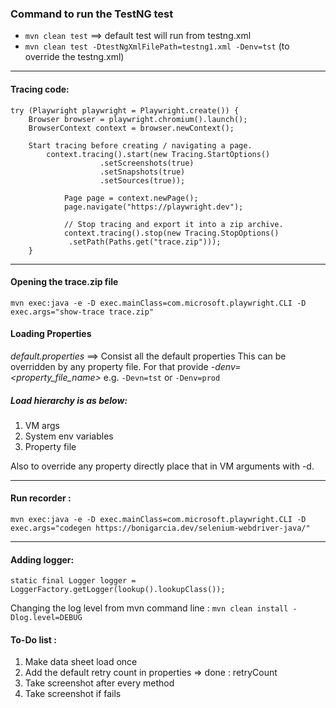 ### Command to run the TestNG test
* ````mvn clean test```` ==> default test will run from testng.xml
* ````mvn clean test -DtestNgXmlFilePath=testng1.xml -Denv=tst```` (to override the testng.xml) 

----------------

#### Tracing code:

```
try (Playwright playwright = Playwright.create()) {
    Browser browser = playwright.chromium().launch();
    BrowserContext context = browser.newContext();

    Start tracing before creating / navigating a page.
        context.tracing().start(new Tracing.StartOptions()
                    .setScreenshots(true)
                    .setSnapshots(true)
                    .setSources(true));

            Page page = context.newPage();
            page.navigate("https://playwright.dev");

			// Stop tracing and export it into a zip archive.
            context.tracing().stop(new Tracing.StopOptions()
             .setPath(Paths.get("trace.zip")));
    }
```

--------------
#### Opening the trace.zip file

````
mvn exec:java -e -D exec.mainClass=com.microsoft.playwright.CLI -D exec.args="show-trace trace.zip"
````

#### Loading Properties

*default.properties* ==> Consist all the default properties
This can be overridden by any property file. 
For that provide _-denv=<property_file_name>_
e.g. ```-Devn=tst``` or ```-Denv=prod```

##### Load hierarchy is as below:
1. VM args
2. System env variables
3. Property file

Also to override any property directly place that in VM arguments with -d.

-------
#### Run recorder : 

````mvn exec:java -e -D exec.mainClass=com.microsoft.playwright.CLI -D exec.args="codegen https://bonigarcia.dev/selenium-webdriver-java/"````

-----

#### Adding logger:

````static final Logger logger = LoggerFactory.getLogger(lookup().lookupClass());````

Changing the log level from mvn command line :
````mvn clean install -Dlog.level=DEBUG````

#### To-Do list : 
1. Make data sheet load once
2. Add the default retry count in properties => done : retryCount
3. Take screenshot after every method
4. Take screenshot if fails